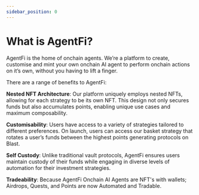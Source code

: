 ```yaml
---
sidebar_position: 0
---
```


# What is AgentFi?

AgentFi is the home of onchain agents. We’re a platform to create, customise and mint your own onchain AI agent to perform onchain actions on it’s own, without you having to lift a finger.

There are a range of benefits to AgentFi:

**Nested NFT Architecture**: Our platform uniquely employs nested NFTs, allowing for each strategy to be its own NFT. This design not only secures funds but also accumulates points, enabling unique use cases and maximum composability.

**Customisability**: Users have access to a variety of strategies tailored to different preferences. On launch, users can access our basket strategy that rotates a user’s funds between the highest points generating protocols on Blast.

**Self Custody**: Unlike traditional vault protocols, AgentFi ensures users maintain custody of their funds while engaging in diverse levels of automation for their investment strategies.

**Tradeability**: Because AgentFi Onchain AI Agents are NFT's with wallets; Airdrops, Quests, and Points are now Automated and Tradable.
